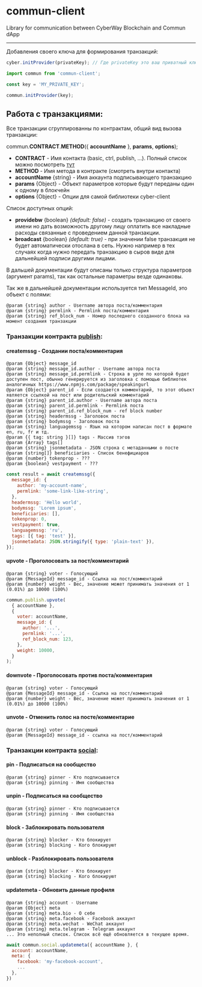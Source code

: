 # commun-client

Library for communication between CyberWay Blockchain and Commun dApp

---

Добавления своего ключа для формирования транзакций:

```javascript
cyber.initProvider(privateKey); // Где privateKey это ваш приватный ключ
```

```javascript
import commun from 'commun-client';

const key = 'MY_PRIVATE_KEY';

commun.initProvider(key);
```

## Работа с транзакциями:

Все транзакции сгруппированны по контрактам, общий вид вызова транзакции:

commun.**CONTRACT**.**METHOD**({ **accountName** }, **params**, **options**);

- **CONTRACT** - Имя контакта (basic, ctrl, publish, ...). Полный список можно посмотреть [тут](src/actions)
- **METHOD** - Имя метода в контракте (смотреть внутри контакта)
- **accountName** {string} - Имя аккаунта подписывающего транзакцию
- **params** {Object} - Объект параметров которые будут переданы один к одному в блокчейн
- **options** {Object} - Опции для самой библиотеки cyber-client

Список доступных опций:

- **providebw** {boolean} _(default: false)_ - создать транзакцию от своего имени но дать возможность другому лицу оплатить все накладные расходы связанные с проведением данной транзакции.
- **broadcast** {boolean} _(default: true)_ - при значении false транзакция не будет автоматически отослана в сеть. Нужно например в тех случаях когда нужно передать транзакцию в сыров виде для дальнейшей подписи другими лицами.

В дальшей документации будут описаны только структура параметров (аргумент params), так как остальные параметры везде одинаковы.

Так же в дальнейшей документации используется тип MessageId, это объект с полями:

```
@param {string} author - Username автора поста/комментария
@param {string} permlink - Permlink поста/комментария
@param {string} ref_block_num - Номер последнего созданного блока на момент создания транзакции
```

### Транзакции контракта [publish](src/actions/publication.js):

#### createmssg - Создании поста/комментария

```
@param {Object} message_id
@param {string} message_id.author - Username автора поста
@param {string} message_id.permlink - Строка в урле по которой будет доступен пост, обычно генерируется из заголовка с помощью библиотек аналогичных https://www.npmjs.com/package/speakingurl
@param {Object} parent_id - Если создается комментарий, то этот объект является ссылкой на пост или родительский комментарий
@param {string} parent_id.author - Username автора поста
@param {string} parent_id.permlink - Permlink поста
@param {string} parent_id.ref_block_num - ref block number
@param {string} headermssg - Заголовок поста
@param {string} bodymssg - Заголовок поста
@param {string} languagemssg - Язык на котором написан пост в формате en, ru, fr и тд.
@param {{ tag: string }[]} tags - Массив тэгов
@param {Array} tags[]
@param {string} jsonmetadata - JSON строка с метаданными о посте
@param {string[]} beneficiaries - Список бенефициаров
@param {number} tokenprop - ???
@param {boolean} vestpayment - ???
```

```javascript
const result = await createmssg({
  message_id: {
    author: 'my-account-name',
    permlink: 'some-link-like-string',
  },
  headermssg: 'Hello world',
  bodymssg: 'Lorem ipsum',
  beneficiaries: [],
  tokenprop: 0,
  vestpayment: true,
  languagemssg: 'ru',
  tags: [{ tag: 'test' }],
  jsonmetadata: JSON.stringify({ type: 'plain-text' }),
});
```

#### upvote - Проголосовать за пост/комментарий

```
@param {string} voter - Голосующий
@param {MessageId} message_id - Ссылка на пост/комментарий
@param {number} weight - Вес, значение может принимать значения от 1 (0.01%) до 10000 (100%)
```

```javascript
commun.publish.upvote(
  { accountName },
  {
    voter: accountName,
    message_id: {
      author: '...',
      permlink: '...',
      ref_block_num: 123,
    },
    weight: 10000,
  }
);
```

#### downvote - Проголосовать против поста/комментария

```
@param {string} voter - Голосующий
@param {MessageId} message_id - Ссылка на пост/комментарий
@param {number} weight - Вес, значение может принимать значения от 1 (0.01%) до 10000 (100%)
```

#### unvote - Отменить голос на посте/комментарие

```
@param {string} voter - Голосующий
@param {MessageId} message_id - ссылка на пост/комментарий
```

### Транзакции контракта [social](src/actions/social.js):

#### pin - Подписаться на сообщество

```
@param {string} pinner - Кто подписывается
@param {string} pinning - Имя сообщества
```

#### unpin - Подписаться на сообщество

```
@param {string} pinner - Кто подписывается
@param {string} pinning - Имя сообщества
```

#### block - Заблокировать пользователя

```
@param {string} blocker - Кто блокирует
@param {string} blocking - Кого блокируют
```

#### unblock - Разблокировать пользователя

```
@param {string} blocker - Кто блокирует
@param {string} blocking - Кого блокируют
```

#### updatemeta - Обновить данные профиля

```
@param {string} account - Username
@param {Object} meta
@param {string} meta.bio - О себе
@param {string} meta.facebook - Facebook аккаунт
@param {string} meta.wechat - WeChat аккаунт
@param {string} meta.telegram - Telegram аккаунт
... Это неполный список. Список всё ещё обновляется в текущее время.
```

```javascript
await commun.social.updatemeta({ accountName }, {
  account: accountName,
  meta: {
    facebook: 'my-facebook-account',
    ...
  },
})
```

